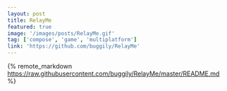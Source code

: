 ```yaml
---
layout: post
title: RelayMe
featured: true
image: '/images/posts/RelayMe.gif'
tag: ['compose', 'game', 'multiplatform']
link: 'https://github.com/buggily/RelayMe'
---
```


{% remote_markdown https://raw.githubusercontent.com/buggily/RelayMe/master/README.md %}
